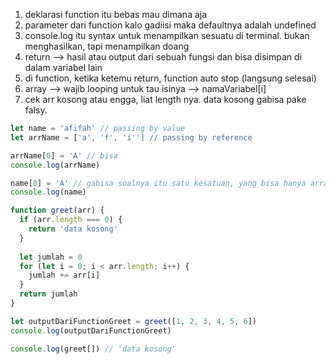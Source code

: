 1. deklarasi function itu bebas mau dimana aja
2. parameter dari function kalo gadiisi maka defaultnya adalah undefined
3. console.log itu syntax untuk menampilkan sesuatu di terminal. bukan menghasilkan, tapi menampilkan doang
4. return --> hasil atau output dari sebuah fungsi dan bisa disimpan di dalam variabel lain
5. di function, ketika ketemu return, function auto stop (langsung selesai)
6. array --> wajib looping untuk tau isinya --> namaVariabel[i]
7. cek arr kosong atau engga, liat length nya. data kosong gabisa pake falsy.

```JavaScript
let name = 'afifah' // passing by value
let arrName = ['a', 'f', 'i''] // passing by reference

arrName[0] = 'A' // bisa
console.log(arrName)

name[0] = 'A' // gabisa soalnya itu satu kesatuan, yang bisa hanya array, karna struktur
console.log(name)
```

```JavaScript
function greet(arr) {
  if (arr.length === 0) {
    return 'data kosong'
  }
  
  let jumlah = 0
  for (let i = 0; i < arr.length; i++) {
    jumlah += arr[i]
  }
  return jumlah
}

let outputDariFunctionGreet = greet([1, 2, 3, 4, 5, 6])
console.log(outputDariFunctionGreet)

console.log(greet[]) // 'data kosong'
```
